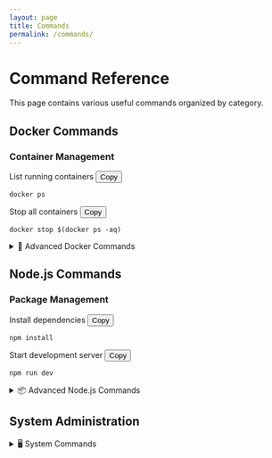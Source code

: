 ```yaml
---
layout: page
title: Commands
permalink: /commands/
---
```


# Command Reference

This page contains various useful commands organized by category.

## Docker Commands

<div class="command-section">
  <h3>Container Management</h3>
  
  <div class="bash-command">
    <div class="command-header">
      <span class="command-title">List running containers</span>
      <button class="copy-btn" onclick="copyCommand(this)" data-command="docker ps">Copy</button>
    </div>
    <pre><code class="language-bash">docker ps</code></pre>
  </div>

  <div class="bash-command">
    <div class="command-header">
      <span class="command-title">Stop all containers</span>
      <button class="copy-btn" onclick="copyCommand(this)" data-command="docker stop $(docker ps -aq)">Copy</button>
    </div>
    <pre><code class="language-bash">docker stop $(docker ps -aq)</code></pre>
  </div>
</div>

<details class="expandable-section">
  <summary>🐳 Advanced Docker Commands</summary>
  
  <div class="bash-command">
    <div class="command-header">
      <span class="command-title">Remove all unused containers, networks, images</span>
      <button class="copy-btn" onclick="copyCommand(this)" data-command="docker system prune -a">Copy</button>
    </div>
    <pre><code class="language-bash">docker system prune -a</code></pre>
  </div>

  <div class="bash-command">
    <div class="command-header">
      <span class="command-title">Build image with specific tag</span>
      <button class="copy-btn" onclick="copyCommand(this)" data-command="docker build -t myapp:latest .">Copy</button>
    </div>
    <pre><code class="language-bash">docker build -t myapp:latest .</code></pre>
  </div>

  <div class="bash-command">
    <div class="command-header">
      <span class="command-title">Run container with volume mount</span>
      <button class="copy-btn" onclick="copyCommand(this)" data-command="docker run -v $(pwd):/app -p 3000:3000 myapp">Copy</button>
    </div>
    <pre><code class="language-bash">docker run -v $(pwd):/app -p 3000:3000 myapp</code></pre>
  </div>
</details>

## Node.js Commands

<div class="command-section">
  <h3>Package Management</h3>
  
  <div class="bash-command">
    <div class="command-header">
      <span class="command-title">Install dependencies</span>
      <button class="copy-btn" onclick="copyCommand(this)" data-command="npm install">Copy</button>
    </div>
    <pre><code class="language-bash">npm install</code></pre>
  </div>

  <div class="bash-command">
    <div class="command-header">
      <span class="command-title">Start development server</span>
      <button class="copy-btn" onclick="copyCommand(this)" data-command="npm run dev">Copy</button>
    </div>
    <pre><code class="language-bash">npm run dev</code></pre>
  </div>
</div>

<details class="expandable-section">
  <summary>📦 Advanced Node.js Commands</summary>
  
  <div class="bash-command">
    <div class="command-header">
      <span class="command-title">Check for outdated packages</span>
      <button class="copy-btn" onclick="copyCommand(this)" data-command="npm outdated">Copy</button>
    </div>
    <pre><code class="language-bash">npm outdated</code></pre>
  </div>

  <div class="bash-command">
    <div class="command-header">
      <span class="command-title">Audit for vulnerabilities</span>
      <button class="copy-btn" onclick="copyCommand(this)" data-command="npm audit fix">Copy</button>
    </div>
    <pre><code class="language-bash">npm audit fix</code></pre>
  </div>

  <div class="bash-command">
    <div class="command-header">
      <span class="command-title">Clean install (remove node_modules first)</span>
      <button class="copy-btn" onclick="copyCommand(this)" data-command="rm -rf node_modules package-lock.json && npm install">Copy</button>
    </div>
    <pre><code class="language-bash">rm -rf node_modules package-lock.json && npm install</code></pre>
  </div>
</details>

## System Administration

<details class="expandable-section">
  <summary>🖥️ System Commands</summary>
  
  <div class="bash-command">
    <div class="command-header">
      <span class="command-title">Check disk usage</span>
      <button class="copy-btn" onclick="copyCommand(this)" data-command="df -h">Copy</button>
    </div>
    <pre><code class="language-bash">df -h</code></pre>
  </div>

  <div class="bash-command">
    <div class="command-header">
      <span class="command-title">Find large files</span>
      <button class="copy-btn" onclick="copyCommand(this)" data-command="find . -type f -size +100M -exec ls -lh {} \;">Copy</button>
    </div>
    <pre><code class="language-bash">find . -type f -size +100M -exec ls -lh {} \;</code></pre>
  </div>

  <div class="bash-command">
    <div class="command-header">
      <span class="command-title">Monitor system resources</span>
      <button class="copy-btn" onclick="copyCommand(this)" data-command="htop">Copy</button>
    </div>
    <pre><code class="language-bash">htop</code></pre>
  </div>
</details>
